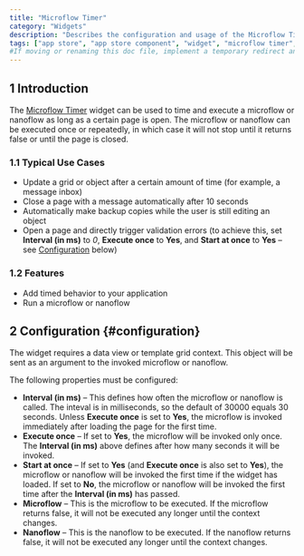 ```yaml
---
title: "Microflow Timer"
category: "Widgets"
description: "Describes the configuration and usage of the Microflow Timer widget, which is available in the Mendix Marketplace."
tags: ["app store", "app store component", "widget", "microflow timer", "platform support"]
#If moving or renaming this doc file, implement a temporary redirect and let the respective team know they should update the URL in the product. See Mapping to Products for more details.
---
```


## 1 Introduction

The [Microflow Timer](https://appstore.home.mendix.com/link/app/27/) widget can be used to time and execute a microflow or nanoflow as long as a certain page is open. The microflow or nanoflow can be executed once or repeatedly, in which case it will not stop until it returns false or until the page is closed.

### 1.1 Typical Use Cases

* Update a grid or object after a certain amount of time (for example, a message inbox)
* Close a page with a message automatically after 10 seconds
* Automatically make backup copies while the user is still editing an object
* Open a page and directly trigger validation errors (to achieve this, set **Interval (in ms)** to *0*, **Execute once** to **Yes**, and **Start at once** to **Yes** – see [Configuration](#configuration) below)

### 1.2 Features

* Add timed behavior to your application
* Run a microflow or nanoflow

## 2 Configuration {#configuration}

The widget requires a data view or template grid context. This object will be sent as an argument to the invoked microflow or nanoflow.

The following properties must be configured:

* **Interval (in ms)** – This defines how often the microflow or nanoflow is called. The inteval is in milliseconds, so the default of 30000 equals 30 seconds. Unless **Execute once** is set to **Yes**, the microflow is invoked immediately after loading the page for the first time.
* **Execute once** – If set to **Yes**, the microflow will be invoked only once. The **Interval (in ms)** above defines after how many seconds it will be invoked.
* **Start at once** – If set to **Yes** (and **Execute once** is also set to **Yes**), the microflow or nanoflow will be invoked the first time if the widget has loaded. If set to **No**, the microflow or nanoflow will be invoked the first time after the **Interval (in ms)** has passed.
* **Microflow** – This is the microflow to be executed. If the microflow returns false, it will not be executed any longer until the context changes.
* **Nanoflow** – This is the nanoflow to be executed. If the nanoflow returns false, it will not be executed any longer until the context changes.
